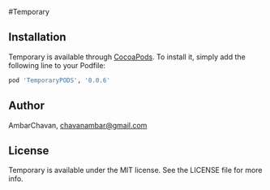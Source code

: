 #Temporary
## Installation

Temporary is available through [CocoaPods](https://cocoapods.org). To install
it, simply add the following line to your Podfile:

```ruby
pod 'TemporaryPODS', '0.0.6'
```

## Author

AmbarChavan, chavanambar@gmail.com

## License

Temporary is available under the MIT license. See the LICENSE file for more info.
